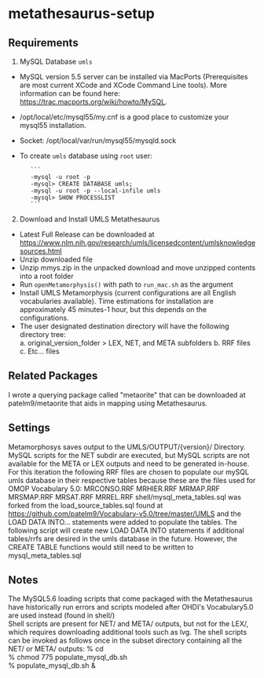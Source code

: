 # metathesaurus-setup  
## Requirements  
1. MySQL Database `umls`  
* MySQL version 5.5 server can be installed via MacPorts (Prerequisites are most current XCode and XCode Command Line tools). More information can be found here: https://trac.macports.org/wiki/howto/MySQL.  
* /opt/local/etc/mysql55/my.cnf is a good place to customize your mysql55 installation.  
* Socket: /opt/local/var/run/mysql55/mysqld.sock   
* To create `umls` database using `root` user:   
  
         ```
         -mysql -u root -p  
         -mysql> CREATE DATABASE umls;  
         -mysql -u root -p --local-infile umls  
         -mysql> SHOW PROCESSLIST
         ```
   
 2. Download and Install UMLS Metathesaurus  
 * Latest Full Release can be downloaded at https://www.nlm.nih.gov/research/umls/licensedcontent/umlsknowledgesources.html  
  * Unzip downloaded file  
  * Unzip mmys.zip in the unpacked download and move unzipped contents into a root folder  
  * Run `openMetamorphysis()` with path to `run_mac.sh` as the argument  
  * Install UMLS Metamorphysis (current configurations are all English vocabularies available). Time estimations for installation are approximately 45 minutes-1 hour, but this depends on the configurations.  
  * The user designated destination directory will have the following directory tree:  
                a. original_version_folder > LEX, NET, and META subfolders
                b. RRF files
                c. Etc... files  

## Related Packages  
I wrote a querying package called "metaorite" that can be downloaded at patelm9/metaorite that aids in mapping using Metathesaurus.

## Settings
Metamorphosys saves output to the UMLS/OUTPUT/{version}/ Directory. MySQL scripts for the NET subdir are executed, but MySQL scripts are not
available for the META or LEX outputs and need to be generated in-house. For this iteration the following RRF files are chosen to populate
our mySQL umls database in their respective tables because these are the files used for OMOP Vocabulary 5.0:
     MRCONSO.RRF
     MRHIER.RRF
     MRMAP.RRF
     MRSMAP.RRF
     MRSAT.RRF
     MRREL.RRF
shell/mysql_meta_tables.sql was forked from the load_source_tables.sql found at https://github.com/patelm9/Vocabulary-v5.0/tree/master/UMLS
and the LOAD DATA INTO... statements were added to populate the tables. The following script will create new LOAD DATA INTO statements if
additional tables/rrfs are desired in the umls database in the future. However, the CREATE TABLE functions would still need to be written
to mysql_meta_tables.sql


## Notes    
The MySQL5.6 loading scripts that come packaged with the Metathesaurus have historically run errors and scripts modeled after OHDI's Vocabulary5.0 are used instead (found in shell/)  
Shell scripts are present for NET/ and META/ outputs, but not for the LEX/, which requires downloading additional tools such as lvg. The shell scripts can be invoked as follows once in the subset directory containing all the NET/ or META/ outputs:
        % cd <subset directory>  
        % chmod 775 populate_mysql_db.sh  
        % populate_mysql_db.sh &  




